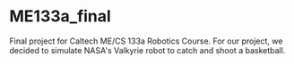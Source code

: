 # ME133a_final
Final project for Caltech ME/CS 133a Robotics Course. For our project, we decided to simulate NASA's Valkyrie robot to catch and shoot a basketball.
